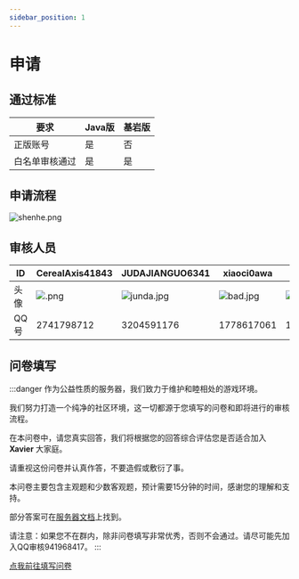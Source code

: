 ```yaml
---
sidebar_position: 1
---
```


# 申请

## 通过标准

|要求|Java版|基岩版|
|-|-|-|
|正版账号|是|否|
|白名单审核通过|是|是|

## 申请流程

![shenhe.png](https://s2.loli.net/2024/07/05/LmitwURXb13sgB4.png)

## 审核人员

|ID|CerealAxis41843|JUDAJIANGUO6341|xiaoci0awa|badmood|
|-|-|-|-|-|
|头像|![.png](https://s2.loli.net/2024/07/05/WxK6N9gPi5rvfJd.png)|![junda.jpg](https://s2.loli.net/2024/07/05/STKOi8ajcApGLoe.jpg)|![bad.jpg](https://s2.loli.net/2024/07/05/Jaw9TxOY7hl3PKu.jpg)|![xiao.jpg](https://s2.loli.net/2024/07/05/CDmBsvhIV2GxjE7.jpg)|
|QQ号|2741798712|3204591176|1778617061|1302600482|


## 问卷填写

:::danger
作为公益性质的服务器，我们致力于维护和睦相处的游戏环境。

我们努力打造一个纯净的社区环境，这一切都源于您填写的问卷和即将进行的审核流程。

在本问卷中，请您真实回答，我们将根据您的回答综合评估您是否适合加入 **Xavier** 大家庭。

请重视这份问卷并认真作答，不要造假或敷衍了事。

本问卷主要包含主观题和少数客观题，预计需要15分钟的时间，感谢您的理解和支持。

部分答案可在[服务器文档](https://docs.xaviermc.top/)上找到。

请注意：如果您不在群内，除非问卷填写非常优秀，否则不会通过。请尽可能先加入QQ审核941968417。
:::

[点我前往填写问卷](https://www.wenjuan.com/s/UZBZJv7Xxkt/)